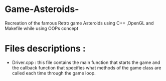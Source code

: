 # Game-Asteroids-
Recreation of the famous Retro game Asteroids using C++ ,OpenGL and Makefile while using OOPs concept 























# Files descriptions :

* Driver.cpp : this file contains the main function that starts the game and the callback function that specifies what methods of the game class are called each time through the game loop.
